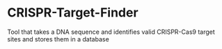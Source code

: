 # CRISPR-Target-Finder
Tool that takes a DNA sequence and identifies valid CRISPR-Cas9 target sites and stores them in a database
